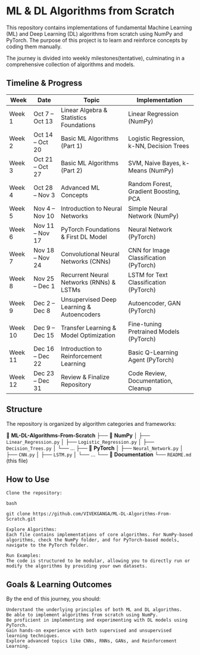 # ML & DL Algorithms from Scratch

This repository contains implementations of fundamental Machine Learning (ML) and Deep Learning (DL) algorithms from scratch using NumPy and PyTorch. The purpose of this project is to learn and reinforce concepts by coding them manually.

The journey is divided into weekly milestones(tentative), culminating in a comprehensive collection of algorithms and models.

## Timeline & Progress
| Week    | Date                    | Topic                                     | Implementation                           |
|---------|-------------------------|-------------------------------------------|------------------------------------------|
| Week 1  | Oct 7 – Oct 13          | Linear Algebra & Statistics Foundations   | Linear Regression (NumPy)                |
| Week 2  | Oct 14 – Oct 20         | Basic ML Algorithms (Part 1)              | Logistic Regression, k-NN, Decision Trees|
| Week 3  | Oct 21 – Oct 27         | Basic ML Algorithms (Part 2)              | SVM, Naive Bayes, k-Means (NumPy)        |
| Week 4  | Oct 28 – Nov 3          | Advanced ML Concepts                      | Random Forest, Gradient Boosting, PCA    |
| Week 5  | Nov 4 – Nov 10          | Introduction to Neural Networks           | Simple Neural Network (NumPy)            |
| Week 6  | Nov 11 – Nov 17         | PyTorch Foundations & First DL Model      | Neural Network (PyTorch)                 |
| Week 7  | Nov 18 – Nov 24         | Convolutional Neural Networks (CNNs)      | CNN for Image Classification (PyTorch)   |
| Week 8  | Nov 25 – Dec 1          | Recurrent Neural Networks (RNNs) & LSTMs  | LSTM for Text Classification (PyTorch)   |
| Week 9  | Dec 2 – Dec 8           | Unsupervised Deep Learning & Autoencoders | Autoencoder, GAN (PyTorch)               |
| Week 10 | Dec 9 – Dec 15          | Transfer Learning & Model Optimization    | Fine-tuning Pretrained Models (PyTorch)  |
| Week 11 | Dec 16 – Dec 22         | Introduction to Reinforcement Learning    | Basic Q-Learning Agent (PyTorch)         |
| Week 12 | Dec 23 – Dec 31         | Review & Finalize Repository              | Code Review, Documentation, Cleanup      |


## Structure

The repository is organized by algorithm categories and frameworks:

📁 **ML-DL-Algorithms-From-Scratch**
├── 📁 **NumPy**
│   ├── `Linear_Regression.py`
│   ├── `Logistic_Regression.py`
│   ├── `Decision_Trees.py`
│   └── ...
├── 📁 **PyTorch**
│   ├── `Neural_Network.py`
│   ├── `CNN.py`
│   ├── `LSTM.py`
│   └── ...
└── 📁 **Documentation**
    └── `README.md` (this file)


## How to Use

    Clone the repository:

    bash

    git clone https://github.com/VIVEKGANGA/ML-DL-Algorithms-From-Scratch.git

    Explore Algorithms:
    Each file contains implementations of core algorithms. For NumPy-based algorithms, check the NumPy folder, and for PyTorch-based models, navigate to the PyTorch folder.

    Run Examples:
    The code is structured to be modular, allowing you to directly run or modify the algorithms by providing your own datasets.

## Goals & Learning Outcomes

By the end of this journey, you should:

    Understand the underlying principles of both ML and DL algorithms.
    Be able to implement algorithms from scratch using NumPy.
    Be proficient in implementing and experimenting with DL models using PyTorch.
    Gain hands-on experience with both supervised and unsupervised learning techniques.
    Explore advanced topics like CNNs, RNNs, GANs, and Reinforcement Learning.